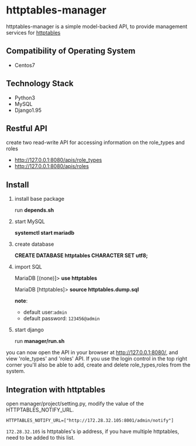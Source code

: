 # httptables-manager
httptables-manager is a simple model-backed API, to provide management services for [httptables](https://github.com/WALL-E/httptables)


## Compatibility of Operating System

* Centos7

## Technology Stack

* Python3
* MySQL
* Django1.95


## Restful API
create two read-write API for accessing information on the role_types and roles

* http://127.0.0.1:8080/apis/role_types
* http://127.0.0.1:8080/apis/roles



## Install

1. install base package

      run **depends.sh**

2. start MySQL 

      **systemctl start mariadb**

3. create database

      **CREATE DATABASE httptables CHARACTER SET utf8;**

4. import SQL

      MariaDB [(none)]> **use httptables**
      
      MariaDB [httptables]> **source httptables.dump.sql**

      **note**:
      * default user:`admin`
      * default password: `123456@admin`

5. start django

      run **manager/run.sh**

you can now open the API in your browser at http://127.0.0.1:8080/, and view  'role_types' and 'roles' API. If you use the login control in the top right corner you'll also be able to add, create and delete role_types,roles from the system.


## Integration with httptables
open manager/project/setting.py, modify the value of the HTTPTABLES_NOTIFY_URL.

```
HTTPTABLES_NOTIFY_URL=["http://172.28.32.105:8001/admin/notify"]
```

`172.28.32.105` is httptables's ip address, if you have multiple httptables, need to be added to this list.


